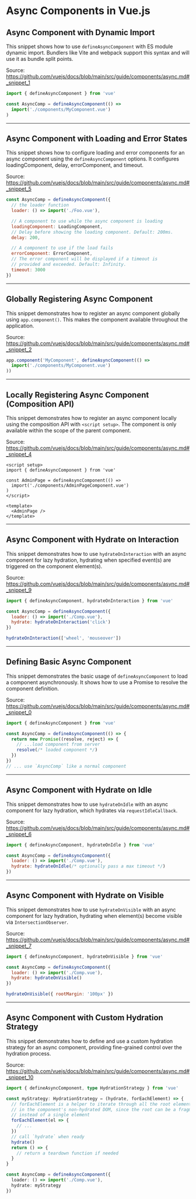 # Async Components in Vue.js

## Async Component with Dynamic Import

This snippet shows how to use `defineAsyncComponent` with ES module dynamic import. Bundlers like Vite and webpack support this syntax and will use it as bundle split points.

Source: https://github.com/vuejs/docs/blob/main/src/guide/components/async.md#_snippet_1

```javascript
import { defineAsyncComponent } from 'vue'

const AsyncComp = defineAsyncComponent(() =>
  import('./components/MyComponent.vue')
)
```

---

## Async Component with Loading and Error States

This snippet shows how to configure loading and error components for an async component using the `defineAsyncComponent` options.  It configures loadingComponent, delay, errorComponent, and timeout.

Source: https://github.com/vuejs/docs/blob/main/src/guide/components/async.md#_snippet_5

```javascript
const AsyncComp = defineAsyncComponent({
  // the loader function
  loader: () => import('./Foo.vue'),

  // A component to use while the async component is loading
  loadingComponent: LoadingComponent,
  // Delay before showing the loading component. Default: 200ms.
  delay: 200,

  // A component to use if the load fails
  errorComponent: ErrorComponent,
  // The error component will be displayed if a timeout is
  // provided and exceeded. Default: Infinity.
  timeout: 3000
})
```

---

## Globally Registering Async Component

This snippet demonstrates how to register an async component globally using `app.component()`. This makes the component available throughout the application.

Source: https://github.com/vuejs/docs/blob/main/src/guide/components/async.md#_snippet_2

```javascript
app.component('MyComponent', defineAsyncComponent(() =>
  import('./components/MyComponent.vue')
))
```

---

## Locally Registering Async Component (Composition API)

This snippet demonstrates how to register an async component locally using the composition API with `<script setup>`. The component is only available within the scope of the parent component.

Source: https://github.com/vuejs/docs/blob/main/src/guide/components/async.md#_snippet_4

```vue
<script setup>
import { defineAsyncComponent } from 'vue'

const AdminPage = defineAsyncComponent(() =>
  import('./components/AdminPageComponent.vue')
)
</script>

<template>
  <AdminPage />
</template>
```

---

## Async Component with Hydrate on Interaction

This snippet demonstrates how to use `hydrateOnInteraction` with an async component for lazy hydration, hydrating when specified event(s) are triggered on the component element(s).

Source: https://github.com/vuejs/docs/blob/main/src/guide/components/async.md#_snippet_9

```javascript
import { defineAsyncComponent, hydrateOnInteraction } from 'vue'

const AsyncComp = defineAsyncComponent({
  loader: () => import('./Comp.vue'),
  hydrate: hydrateOnInteraction('click')
})
```

```javascript
hydrateOnInteraction(['wheel', 'mouseover'])
```

---

## Defining Basic Async Component

This snippet demonstrates the basic usage of `defineAsyncComponent` to load a component asynchronously. It shows how to use a Promise to resolve the component definition.

Source: https://github.com/vuejs/docs/blob/main/src/guide/components/async.md#_snippet_0

```javascript
import { defineAsyncComponent } from 'vue'

const AsyncComp = defineAsyncComponent(() => {
  return new Promise((resolve, reject) => {
    // ...load component from server
    resolve(/* loaded component */)
  })
})
// ... use `AsyncComp` like a normal component
```

---

## Async Component with Hydrate on Idle

This snippet demonstrates how to use `hydrateOnIdle` with an async component for lazy hydration, which hydrates via `requestIdleCallback`.

Source: https://github.com/vuejs/docs/blob/main/src/guide/components/async.md#_snippet_6

```javascript
import { defineAsyncComponent, hydrateOnIdle } from 'vue'

const AsyncComp = defineAsyncComponent({
  loader: () => import('./Comp.vue'),
  hydrate: hydrateOnIdle(/* optionally pass a max timeout */)
})
```

---

## Async Component with Hydrate on Visible

This snippet demonstrates how to use `hydrateOnVisible` with an async component for lazy hydration, hydrating when element(s) become visible via `IntersectionObserver`.

Source: https://github.com/vuejs/docs/blob/main/src/guide/components/async.md#_snippet_7

```javascript
import { defineAsyncComponent, hydrateOnVisible } from 'vue'

const AsyncComp = defineAsyncComponent({
  loader: () => import('./Comp.vue'),
  hydrate: hydrateOnVisible()
})
```

```javascript
hydrateOnVisible({ rootMargin: '100px' })
```

---

## Async Component with Custom Hydration Strategy

This snippet demonstrates how to define and use a custom hydration strategy for an async component, providing fine-grained control over the hydration process.

Source: https://github.com/vuejs/docs/blob/main/src/guide/components/async.md#_snippet_10

```typescript
import { defineAsyncComponent, type HydrationStrategy } from 'vue'

const myStrategy: HydrationStrategy = (hydrate, forEachElement) => {
  // forEachElement is a helper to iterate through all the root elements
  // in the component's non-hydrated DOM, since the root can be a fragment
  // instead of a single element
  forEachElement(el => {
    // ...
  })
  // call `hydrate` when ready
  hydrate()
  return () => {
    // return a teardown function if needed
  }
}

const AsyncComp = defineAsyncComponent({
  loader: () => import('./Comp.vue'),
  hydrate: myStrategy
})
```
